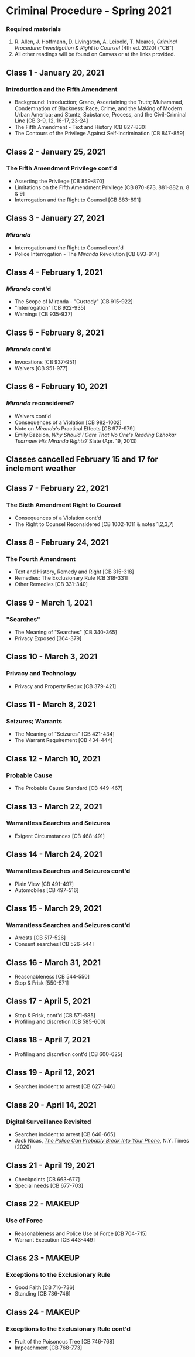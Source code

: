 # Criminal Procedure - Spring 2021

### Required materials
1. R. Allen, J. Hoffmann, D. Livingston, A. Leipold, T. Meares, _Criminal Procedure: Investigation & Right to Counsel_ (4th ed. 2020) ("CB")
2. All other readings will be found on Canvas or at the links provided.

## Class 1 - January 20, 2021
### Introduction and the Fifth Amendment
- Background: Introduction; Grano, Ascertaining the Truth; Muhammad, Condemnation of Blackness: Race, Crime, and the Making of Modern Urban America; and Stuntz, Substance, Process, and the Civil-Criminal Line [CB 3-9, 12, 16-17, 23-24]
- The Fifth Amendment - Text and History [CB 827-830]
- The Contours of the Privilege Against Self-Incrimination [CB 847-859]

## Class 2 - January 25, 2021  
### The Fifth Amendment Privilege cont'd  
- Asserting the Privilege [CB 859-870]
- Limitations on the Fifth Amendment Privilege [CB 870-873, 881-882 n. 8 & 9]
- Interrogation and the Right to Counsel [CB 883-891]  

## Class 3 - January 27, 2021  
### _Miranda_  
- Interrogation and the Right to Counsel cont'd
- Police Interrogation - The _Miranda_ Revolution [CB 893-914]

## Class 4 - February 1, 2021
### _Miranda_ cont'd
- The Scope of Miranda - "Custody" [CB 915-922]
- "Interrogation" [CB 922-935]
- Warnings [CB 935-937]  

## Class 5 - February 8, 2021
### _Miranda_ cont'd
- Invocations [CB 937-951]
- Waivers [CB 951-977]

## Class 6 - February 10, 2021
### _Miranda_ reconsidered?
- Waivers cont'd
- Consequences of a Violation [CB 982-1002]
- Note on _Miranda_'s Practical Effects [CB 977-979]
- Emily Bazelon, _Why Should I Care That No One's Reading Dzhokar Tsarnaev His Miranda Rights?_ Slate (Apr. 19, 2013)

## Classes cancelled February 15 and 17 for inclement weather

## Class 7 - February 22, 2021
### The Sixth Amendment Right to Counsel
- Consequences of a Violation cont'd
- The Right to Counsel Reconsidered [CB 1002-1011 & notes 1,2,3,7]

## Class 8 - February 24, 2021
### The Fourth Amendment
- Text and History, Remedy and Right [CB 315-318]
- Remedies: The Exclusionary Rule [CB 318-331]
- Other Remedies [CB 331-340]

## Class 9 - March 1, 2021
### "Searches"
- The Meaning of "Searches" [CB 340-365]
- Privacy Exposed [364-379]

## Class 10 - March 3, 2021
### Privacy and Technology
- Privacy and Property Redux [CB 379-421]

## Class 11 - March 8, 2021
### Seizures; Warrants
- The Meaning of "Seizures" [CB 421-434]
- The Warrant Requirement [CB 434-444]

## Class 12 - March 10, 2021
### Probable Cause
- The Probable Cause Standard [CB 449-467]

## Class 13 - March 22, 2021
### Warrantless Searches and Seizures
- Exigent Circumstances [CB 468-491]

## Class 14 - March 24, 2021
### Warrantless Searches and Seizures cont'd
- Plain View [CB 491-497]
- Automobiles [CB 497-516]

## Class 15 - March 29, 2021
### Warrantless Searches and Seizures cont'd
- Arrests [CB 517-526]
- Consent searches [CB 526-544]

## Class 16 - March 31, 2021
- Reasonableness [CB 544-550]
- Stop & Frisk [550-571]

## Class 17 - April 5, 2021
- Stop & Frisk, cont'd [CB 571-585]
- Profiling and discretion [CB 585-600]

## Class 18 - April 7, 2021
- Profiling and discretion cont'd [CB 600-625]

## Class 19 - April 12, 2021
- Searches incident to arrest [CB 627-646]

## Class 20 - April 14, 2021
### Digital Surveillance Revisited
- Searches incident to arrest [CB 646-665]
- Jack Nicas, [_The Police Can Probably Break Into Your Phone_](https://www.nytimes.com/2020/10/21/technology/iphone-encryption-police.html), N.Y. Times (2020)

## Class 21 - April 19, 2021
- Checkpoints [CB 663-677]
- Special needs [CB 677-703]

## Class 22 - MAKEUP
### Use of Force
- Reasonableness and Police Use of Force [CB 704-715]
- Warrant Execution [CB 443-449]

## Class 23 - MAKEUP
### Exceptions to the Exclusionary Rule
- Good Faith [CB 716-736]
- Standing [CB 736-746]

## Class 24 - MAKEUP
### Exceptions to the Exclusionary Rule cont'd
- Fruit of the Poisonous Tree [CB 746-768]
- Impeachment [CB 768-773]
